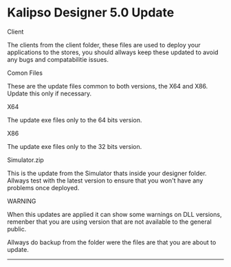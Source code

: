 # Kalipso Designer 5.0 Update

Client

The clients from the client folder, these files are used to deploy your applications to the stores, you should allways keep these updated to avoid any bugs and compatabilitie issues.

Comon Files

These are the update files common to both versions, the X64 and X86. Update this only if necessary.

X64

The update exe files only to the 64 bits version.

X86

The update exe files only to the 32 bits version.

Simulator.zip

This is the update from the Simulator thats inside your designer folder. Allways test with the latest version to ensure that you won't have any problems once deployed.

WARNING

When this updates are applied it can show some warnings on DLL versions, remenber that you are using version that are not available to the general public.

Allways do backup from the folder were the files are that you are about to update.

**************************************************************************

